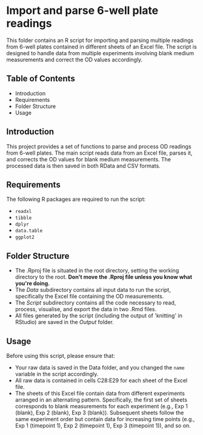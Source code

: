 # Import and parse 6-well plate readings

This folder contains an R script for importing and parsing multiple readings from 6-well plates contained in different sheets of an Excel file. The script is designed to handle data from multiple experiments involving blank medium measurements and correct the OD values accordingly.

## Table of Contents

- Introduction
- Requirements
- Folder Structure
- Usage

## Introduction

This project provides a set of functions to parse and process OD readings from 6-well plates. The main script reads data from an Excel file, parses it, and corrects the OD values for blank medium measurements. The processed data is then saved in both RData and CSV formats. 

## Requirements

The following R packages are required to run the script:

- `readxl`
- `tibble`
- `dplyr`
- `data.table`
- `ggplot2`

## Folder Structure
- The .Rproj file is situated in the root directory, setting the working directory to the root. **Don't move the .Rproj file unless you know what you're doing.**
- The *Data* subdirectory contains all input data to run the script, specifically the Excel file containing the OD measurements.
- The *Script* subdirectory contains all the code necessary to read, process, visualise, and export the data in two .Rmd files.
- All files generated by the script (including the output of 'knitting' in RStudio) are saved in the *Output* folder.

## Usage
Before using this script, please ensure that:
- Your raw data is saved in the Data folder, and you changed the `name` variable in the script accordingly.
- All raw data is contained in cells C28:E29 for each sheet of the Excel file.
- The sheets of this Excel file contain data from different experiments arranged in an alternating pattern. Specifically, the first set of sheets corresponds to blank measurements for each experiment (e.g., Exp 1 (blank), Exp 2 (blank), Exp 3 (blank)). Subsequent sheets follow the same experiment order but contain data for increasing time points (e.g., Exp 1 (timepoint 1), Exp 2 (timepoint 1), Exp 3 (timepoint 1)), and so on.
